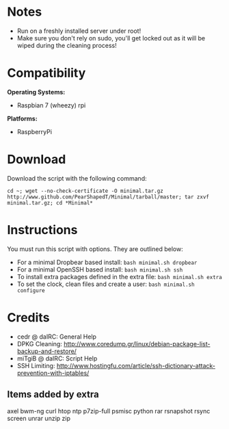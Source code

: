 Notes
=====

 + Run on a freshly installed server under root!
 + Make sure you don't rely on sudo, you'll get locked out as it will be wiped during the cleaning process!

Compatibility
=============

**Operating Systems:**

 + Raspbian 7 (wheezy) rpi

**Platforms:**

 + RaspberryPi

Download
========

Download the script with the following command:

	cd ~; wget --no-check-certificate -O minimal.tar.gz http://www.github.com/PearShapedT/Minimal/tarball/master; tar zxvf minimal.tar.gz; cd *Minimal*

Instructions
============

You must run this script with options. They are outlined below:

 + For a minimal Dropbear based install: `bash minimal.sh dropbear`
 + For a minimal OpenSSH based install: `bash minimal.sh ssh`
 + To install extra packages defined in the extra file: `bash minimal.sh extra`
 + To set the clock, clean files and create a user: `bash minimal.sh configure`

Credits
=======

 + cedr @ daIRC: General Help
 + DPKG Cleaning: http://www.coredump.gr/linux/debian-package-list-backup-and-restore/
 + miTgiB @ daIRC: Script Help
 + SSH Limiting: http://www.hostingfu.com/article/ssh-dictionary-attack-prevention-with-iptables/

Items added by extra
--------------------
axel
bwm-ng
curl
htop
ntp
p7zip-full
psmisc
python
rar
rsnapshot
rsync
screen
unrar
unzip
zip
